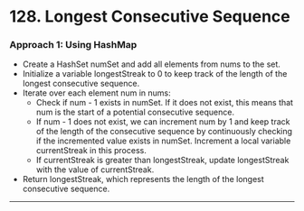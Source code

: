 # 128. Longest Consecutive Sequence

 
### Approach 1: Using HashMap

- Create a HashSet numSet and add all elements from nums to the set.
- Initialize a variable longestStreak to 0 to keep track of the length of the longest consecutive sequence.
- Iterate over each element num in nums:
    - Check if num - 1 exists in numSet. If it does not exist, this means that num is the start of a potential consecutive sequence.
    - If num - 1 does not exist, we can increment num by 1 and keep track of the length of the consecutive sequence by continuously checking if the incremented value exists in numSet. Increment a local variable currentStreak in this process.
    - If currentStreak is greater than longestStreak, update longestStreak with the value of currentStreak.
- Return longestStreak, which represents the length of the longest consecutive sequence.

___
